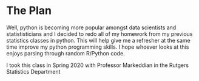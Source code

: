# The Plan

Well, python is becoming more popular amongst data scientists and statististicians and I decided to redo all of my homework from my previous statistics classes in python. This will help give me a refresher at the same time improve my python programming skills. I hope whoever looks at this enjoys parsing through random R/Python code.

I took this class in Spring 2020 with Professor Markeddian in the Rutgers Statistics Department